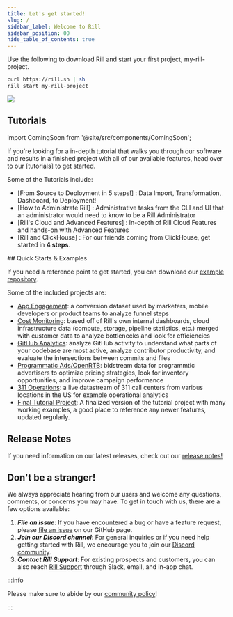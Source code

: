 ```yaml
---
title: Let's get started!
slug: /
sidebar_label: Welcome to Rill
sidebar_position: 00
hide_table_of_contents: true
---
```

Use the following to download Rill and start your first project, my-rill-project.

```bash
curl https://rill.sh | sh
rill start my-rill-project
```

<img src = 'https://storage.googleapis.com/prod-cdn.rilldata.com/docs/rill_hero.gif' class='rounded-gif' />
<br />

## Tutorials

import ComingSoon from '@site/src/components/ComingSoon';

<ComingSoon />

<div class='contents_to_overlay'>


If you're looking for a in-depth tutorial that walks you through our software and results in a finished project with all of our available features, head over to our [tutorials] to get started.

Some of the Tutorials include:

- [From Source to Deployment in 5 steps!] : Data Import, Transformation, Dashboard, to Deployment!
- [How to Administrate Rill] : Administrative tasks from the CLI and UI that an administrator would need to know to be a Rill Administrator
- [Rill's Cloud and Advanced Features] : In-depth of Rill Cloud Features and hands-on with Advanced Features
- [Rill and ClickHouse] : For our friends coming from ClickHouse, get started in **4 steps**.

</div>
## Quick Starts & Examples

If you need a reference point to get started, you can download our [example repository](https://github.com/rilldata/rill-examples/). 

Some of the included projects are:

- [App Engagement](https://github.com/rilldata/rill-examples/tree/main/rill-app-engagement): a conversion dataset used by marketers, mobile developers or product teams to analyze funnel steps
- [Cost Monitoring](https://github.com/rilldata/rill-examples/tree/main/rill-cost-monitoring): based off of Rill's own internal dashboards, cloud infrastructure data (compute, storage, pipeline statistics, etc.) merged with customer data to analyze bottlenecks and look for efficiencies
- [GitHub Analytics](https://github.com/rilldata/rill-examples/tree/main/rill-github-analytics): analyze GitHub activity to understand what parts of your codebase are most active, analyze contributor productivity, and evaluate the intersections between commits and files
- [Programmatic Ads/OpenRTB](https://github.com/rilldata/rill-examples/tree/main/rill-openrtb-prog-ads): bidstream data for programmtic advertisers to optimize pricing strategies, look for inventory opportunities, and improve campaign performance
- [311 Operations](https://github.com/rilldata/rill-examples/tree/main/rill-311-ops): a live datastream of 311 call centers from various locations in the US for example operational analytics 
- [Final Tutorial Project](https://github.com/rilldata/rill-examples/tree/main/my-rill-tutorial): A finalized version of the tutorial project with many working examples, a good place to reference any newer features, updated regularly.


## Release Notes

If you need information on our latest releases, check out our [release notes!](https://docs.rilldata.com/notes)

## Don't be a stranger!
We always appreciate hearing from our users and welcome any questions, comments, or concerns you may have. To get in touch with us, there are a few options available:
1. _**File an issue**_: If you have encountered a bug or have a feature request, please [file an issue](https://github.com/rilldata/rill/issues/new/choose) on our GitHub page. 
2. _**Join our Discord channel**_: For general inquiries or if you need help getting started with Rill, we encourage you to join our [Discord community](https://discord.gg/DJ5qcsxE2m).
3. _**Contact Rill Support**_: For existing prospects and customers, you can also reach [Rill Support](contact.md#contacting-support) through Slack, email, and in-app chat. 

:::info

Please make sure to abide by our [community policy](https://github.com/rilldata/rill/blob/main/COMMUNITY-POLICY.md)!

:::
